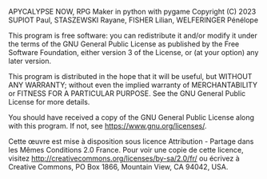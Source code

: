 APYCALYPSE NOW, RPG Maker in python with pygame
Copyright (C) 2023  SUPIOT Paul, STASZEWSKI Rayane, FISHER Lilian, WELFERINGER Pénélope

This program is free software: you can redistribute it and/or modify
it under the terms of the GNU General Public License as published by
the Free Software Foundation, either version 3 of the License, or
(at your option) any later version.

This program is distributed in the hope that it will be useful,
but WITHOUT ANY WARRANTY; without even the implied warranty of
MERCHANTABILITY or FITNESS FOR A PARTICULAR PURPOSE.  See the
GNU General Public License for more details.

You should have received a copy of the GNU General Public License
along with this program.  If not, see <https://www.gnu.org/licenses/>.

Cette œuvre est mise à disposition sous licence Attribution -  Partage dans les Mêmes Conditions 2.0 France. Pour voir une copie de cette licence, visitez http://creativecommons.org/licenses/by-sa/2.0/fr/ ou écrivez à Creative Commons, PO Box 1866, Mountain View, CA 94042, USA.